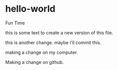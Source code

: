 # hello-world
Fun Time

this is some text to create a new version of this file.

this is another change.  maybe i'll commit this.

making a change on my computer.

Making a change on github.
